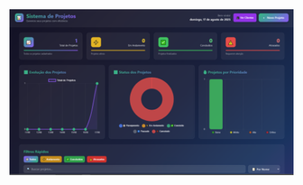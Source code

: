 <img src="https://github.com/luizjxcoder/Project-Control/blob/main/Captura%20de%20tela%20Project.png" alt="Banner do projeto" />
